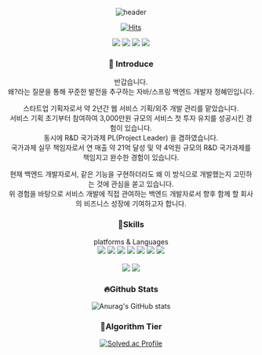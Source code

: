 <div align="center">
  
  ![header](https://capsule-render.vercel.app/api?type=Waving&text=Welcome!&fontColor=FFFFFF)

[![Hits](https://hits.seeyoufarm.com/api/count/incr/badge.svg?url=https%3A%2F%2Fgithub.com%2FHyemIin%2F&count_bg=%2379C83D&title_bg=%2348463B&icon=&icon_color=%23E7E7E7&title=hits&edge_flat=false)](https://hits.seeyoufarm.com)

<a href="https://lydian-tank-922.notion.site/Harry-PlayMaker-841f829dbf734f99b5668fd0eb43272d?pvs=4" target="_blank"><img src="https://img.shields.io/badge/Resume-0062AD?style=flat-square&logo=Notion&logoColor=FFFFFF"/></a>
<a href="https://hyem5019.tistory.com/" target="_blank"><img src="https://img.shields.io/badge/Tistory-FF8800?style=flat-square&logo=Tistory&logoColor=FFFFFF"/></a>
<a href="hyem5019@gmail.com" target="_blank"><img src="https://img.shields.io/badge/hyem5019@gmail.com-EA4335?style=flat-square&logo=Gmail&logoColor=FFFFFF"/></a>
<a href="https://www.instagram.com/hyem_1n/" target="_blank"><img src="https://img.shields.io/badge/hyem_1n-E4405F?style=flat-square&logo=Instagram&logoColor=FFFFFF"/></a>


### 👋 Introduce
반갑습니다.<br>
왜?라는 질문을 통해 꾸준한 발전을 추구하는 자바/스프링 백엔드 개발자 정혜민입니다. <br>

스타트업 기획자로서 약 2년간 웹 서비스 기획/외주 개발 관리를 맡았습니다. <br>
서비스 기획 초기부터 참여하여 3,000만원 규모의 서비스 첫 투자 유치를 성공시킨 경험이 있습니다.<br>
동시에 R&D 국가과제 PL(Project Leader) 을 겸하였습니다. <br> 
국가과제 실무 책임자로서 연 매출 약 21억 달성 및 약 4억원 규모의 R&D 국가과제를 책임지고 완수한 경험이 있습니다. <br>

현재 백엔드 개발자로서, 같은 기능을 구현하더라도 왜 이 방식으로 개발했는지 고민하는 것에 관심을 쏟고 있습니다. <br>
위 경험을 바탕으로 서비스 개발에 직접 관여하는 백엔드 개발자로서 향후 함께 할 회사의 비즈니스 성장에 기여하고자 합니다.

### 💪Skills
platforms & Languages <br>
<img src="https://img.shields.io/badge/Spring-6DB33F?style=flat-square&logo=Spring&logoColor=FFFFFF"/></a>
<img src="https://img.shields.io/badge/SpringBoot-6DB33F?style=flat-square&logo=SpringBoot&logoColor=FFFFFF"/></a>
<img src="https://img.shields.io/badge/MySQL-4479A1?style=flat-square&logo=MySQL&logoColor=FFFFFF"/></a>
<img src="https://img.shields.io/badge/AWS-232F3E?style=flat-square&logo=AmazonAWS&logoColor=FFFFFF"/></a>
<img src="https://img.shields.io/badge/Jira-0052CC?style=flat-square&logo=Jira&logoColor=FFFFFF"/></a>
<img src="https://img.shields.io/badge/Git-F05032?style=flat-square&logo=Git&logoColor=FFFFFF"/></a>
<img src="https://img.shields.io/badge/Github-181717?style=flat-square&logo=Github&logoColor=FFFFFF"/></a>
</a><br><br>
<img src="https://img.shields.io/badge/Java-004027?style=flat-square&logo=Jameson&logoColor=FFFFFF"/></a>
<img src="https://img.shields.io/badge/Python-000000?style=flat-square&logo=PyCharm&logoColor=FFFFFF"/></a>


### 🔥Github Stats
![Anurag's GitHub stats](https://github-readme-stats.vercel.app/api?username=HyemIin&show_icons=true&theme=transparent)

### 🌱Algorithm Tier

[![Solved.ac Profile](http://mazassumnida.wtf/api/v2/generate_badge?boj=hyem5019)](https://solved.ac/hyem5019/)
</div>

<!--
**HyemIin/HyemIin** is a ✨ _special_ ✨ repository because its `README.md` (this file) appears on your GitHub profile.

Here are some ideas to get you started:

- 🔭 I’m currently working on ...
- 🌱 I’m currently learning ...
- 👯 I’m looking to collaborate on ...
- 🤔 I’m looking for help with ...
- 💬 Ask me about ...
- 📫 How to reach me: ...
- 😄 Pronouns: ...
- ⚡ Fun fact: ...
-->
